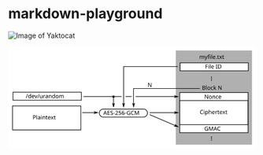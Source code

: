 # markdown-playground

![Image of Yaktocat](https://octodex.github.com/images/yaktocat.png)

![Image of Yaktocat](file-content-encryption.svg)
